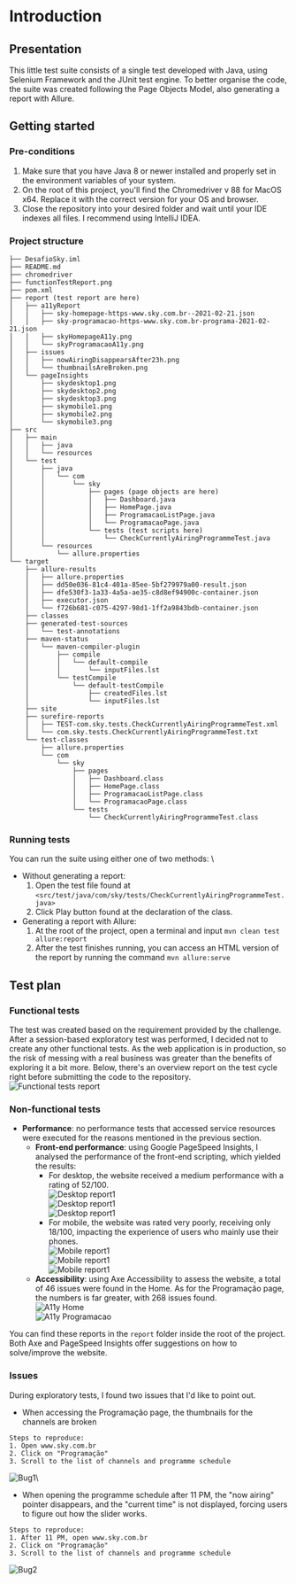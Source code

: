 # Introduction
## Presentation
This little test suite consists of a single test developed with Java, using Selenium Framework and the JUnit test engine. To better organise the code, the suite was created following the Page Objects Model, also generating a report with Allure.

## Getting started
### Pre-conditions
1. Make sure that you have Java 8 or newer installed and properly set in the environment variables of your system.
2. On the root of this project, you'll find the Chromedriver v 88 for MacOS x64. Replace it with the correct version for your OS and browser.
3. Close the repository into your desired folder and wait until your IDE indexes all files. I recommend using IntelliJ IDEA.

### Project structure
```
├── DesafioSky.iml
├── README.md
├── chromedriver
├── functionTestReport.png
├── pom.xml
├── report (test report are here)
│   ├── a11yReport
│   │   ├── sky-homepage-https-www.sky.com.br--2021-02-21.json
│   │   ├── sky-programacao-https-www.sky.com.br-programa-2021-02-21.json
│   │   ├── skyHomepageA11y.png
│   │   └── skyProgramacaoA11y.png
│   ├── issues
│   │   ├── nowAiringDisappearsAfter23h.png
│   │   └── thumbnailsAreBroken.png
│   └── pageInsights
│       ├── skydesktop1.png
│       ├── skydesktop2.png
│       ├── skydesktop3.png
│       ├── skymobile1.png
│       ├── skymobile2.png
│       └── skymobile3.png
├── src
│   ├── main
│   │   ├── java
│   │   └── resources
│   └── test
│       ├── java
│       │   └── com
│       │       └── sky
│       │           ├── pages (page objects are here)
│       │           │   ├── Dashboard.java
│       │           │   ├── HomePage.java
│       │           │   ├── ProgramacaoListPage.java
│       │           │   └── ProgramacaoPage.java
│       │           └── tests (test scripts here)
│       │               └── CheckCurrentlyAiringProgrammeTest.java
│       └── resources
│           └── allure.properties
└── target
    ├── allure-results
    │   ├── allure.properties
    │   ├── dd50e036-81c4-401a-85ee-5bf279979a00-result.json
    │   ├── dfe530f3-1a33-4a5a-ae35-c8d8ef94900c-container.json
    │   ├── executor.json
    │   └── f726b681-c075-4297-98d1-1ff2a9843bdb-container.json
    ├── classes
    ├── generated-test-sources
    │   └── test-annotations
    ├── maven-status
    │   └── maven-compiler-plugin
    │       ├── compile
    │       │   └── default-compile
    │       │       └── inputFiles.lst
    │       └── testCompile
    │           └── default-testCompile
    │               ├── createdFiles.lst
    │               └── inputFiles.lst
    ├── site
    ├── surefire-reports
    │   ├── TEST-com.sky.tests.CheckCurrentlyAiringProgrammeTest.xml
    │   └── com.sky.tests.CheckCurrentlyAiringProgrammeTest.txt
    └── test-classes
        ├── allure.properties
        └── com
            └── sky
                ├── pages
                │   ├── Dashboard.class
                │   ├── HomePage.class
                │   ├── ProgramacaoListPage.class
                │   └── ProgramacaoPage.class
                └── tests
                    └── CheckCurrentlyAiringProgrammeTest.class
```

### Running tests
You can run the suite using either one of two methods: \
* Without generating a report:
  1. Open the test file found at `<src/test/java/com/sky/tests/CheckCurrentlyAiringProgrammeTest.java>`
  2. Click Play button found at the declaration of the class.
* Generating a report with Allure:
  1. At the root of the project, open a terminal and input ```mvn clean test allure:report```
  2. After the test finishes running, you can access an HTML version of the report by running the command ```mvn allure:serve```

## Test plan
### Functional tests
The test was created based on the requirement provided by the challenge. After a session-based exploratory test was performed, I decided not to create any other functional tests. As the web application is in production, so the risk of messing with a real business was greater than the benefits of exploring it a bit more. Below, there's an overview report on the test cycle right before submitting the code to the repository.\
![Functional tests report](functionTestReport.png) 
### Non-functional tests
* **Performance**: no performance tests that accessed service resources were executed for the reasons mentioned in the previous section.
  * **Front-end performance**: using Google PageSpeed Insights, I analysed the performance of the front-end scripting, which yielded the results: 
    * For desktop, the website received a medium performance with a rating of 52/100.\
  ![Desktop report1](/report/pageInsights/skydesktop1.png)\
  ![Desktop report1](/report/pageInsights/skydesktop2.png)\
  ![Desktop report1](/report/pageInsights/skydesktop3.png)
    * For mobile, the website was rated very poorly, receiving only 18/100, impacting the experience of users who mainly use their phones.\
  ![Mobile report1](report/pageInsights/skymobile1.png)\
  ![Mobile report1](report/pageInsights/skymobile2.png)\
  ![Mobile report1](report/pageInsights/skymobile3.png)
  * **Accessibility**: using Axe Accessibility to assess the website, a total of 46 issues were found in the Home. As for the Programação page, the numbers is far greater, with 268 issues found.\
  ![A11y Home](report/a11yReport/skyHomepageA11y.png)\
  ![A11y Programacao](report/a11yReport/skyProgramacaoA11y.png)

You can find these reports in the `report` folder inside the root of the project. Both Axe and PageSpeed Insights offer suggestions on how to solve/improve the website.

### Issues
During exploratory tests, I found two issues that I'd like to point out.
* When accessing the Programação page, the thumbnails for the channels are broken
```
Steps to reproduce:
1. Open www.sky.com.br
2. Click on "Programação"
3. Scroll to the list of channels and programme schedule
```
![Bug1](report/issues/thumbnailsAreBroken.png)\
* When opening the programme schedule after 11 PM, the "now airing" pointer disappears, and the "current time" is not displayed, forcing users to figure out how the slider works.
```
Steps to reproduce:
1. After 11 PM, open www.sky.com.br
2. Click on "Programação"
3. Scroll to the list of channels and programme schedule
```
![Bug2](report/issues/nowAiringDisappearsAfter23h.png)
